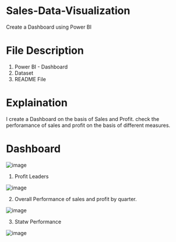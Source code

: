 # Sales-Data-Visualization
 Create a Dashboard using Power BI
# File Description
 1. Power BI - Dashboard
 2. Dataset
 3. README File
# Explaination
I create a Dashboard on the basis of Sales and Profit. check the perforamance of sales and profit on the basis of different measures.
# Dashboard
![image](https://user-images.githubusercontent.com/84785759/122604446-97c56c80-d093-11eb-9d70-3e3895e5bb20.png)

1. Profit Leaders

![image](https://user-images.githubusercontent.com/84785759/122448158-17830680-cfc2-11eb-803c-a70870b6b540.png)

2. Overall Performance of sales and profit by quarter.

 ![image](https://user-images.githubusercontent.com/84785759/122448466-67fa6400-cfc2-11eb-975e-ba9c95ff6b88.png)
 
 3. Statw Performance
 
 ![image](https://user-images.githubusercontent.com/84785759/122449095-1c948580-cfc3-11eb-9463-07c98492fc17.png)




